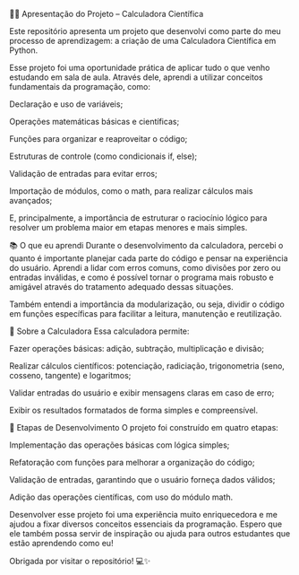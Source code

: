 👩‍💻 Apresentação do Projeto – Calculadora Científica

Este repositório apresenta um projeto que desenvolvi como parte do meu processo de aprendizagem: a criação de uma Calculadora Científica em Python.

Esse projeto foi uma oportunidade prática de aplicar tudo o que venho estudando em sala de aula. Através dele, aprendi a utilizar conceitos fundamentais da programação, como:

Declaração e uso de variáveis;

Operações matemáticas básicas e científicas;

Funções para organizar e reaproveitar o código;

Estruturas de controle (como condicionais if, else);

Validação de entradas para evitar erros;

Importação de módulos, como o math, para realizar cálculos mais avançados;

E, principalmente, a importância de estruturar o raciocínio lógico para resolver um problema maior em etapas menores e mais simples.

📚 O que eu aprendi
Durante o desenvolvimento da calculadora, percebi o quanto é importante planejar cada parte do código e pensar na experiência do usuário. Aprendi a lidar com erros comuns, como divisões por zero ou entradas inválidas, e como é possível tornar o programa mais robusto e amigável através do tratamento adequado dessas situações.

Também entendi a importância da modularização, ou seja, dividir o código em funções específicas para facilitar a leitura, manutenção e reutilização.

🧮 Sobre a Calculadora
Essa calculadora permite:

Fazer operações básicas: adição, subtração, multiplicação e divisão;

Realizar cálculos científicos: potenciação, radiciação, trigonometria (seno, cosseno, tangente) e logaritmos;

Validar entradas do usuário e exibir mensagens claras em caso de erro;

Exibir os resultados formatados de forma simples e compreensível.

🔄 Etapas de Desenvolvimento
O projeto foi construído em quatro etapas:

Implementação das operações básicas com lógica simples;

Refatoração com funções para melhorar a organização do código;

Validação de entradas, garantindo que o usuário forneça dados válidos;

Adição das operações científicas, com uso do módulo math.

Desenvolver esse projeto foi uma experiência muito enriquecedora e me ajudou a fixar diversos conceitos essenciais da programação. Espero que ele também possa servir de inspiração ou ajuda para outros estudantes que estão aprendendo como eu!

Obrigada por visitar o repositório! 💻✨
